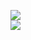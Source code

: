 [![](https://img.shields.io/badge/Made%20With-Github%20Spray-lightgrey.svg?style=for-the-badge&logo=github)](https://github.com/Annihil/github-spray#28309)  
[![](https://i.imgur.com/2DrTn0Z.gif)](https://github.com/Annihil/github-spray)